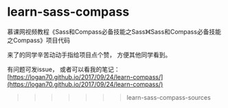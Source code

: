# learn-sass-compass
慕课网视频教程《Sass和Compass必备技能之Sass》《Sass和Compass必备技能之Compass》项目代码

来了的同学辛苦动动手指给项目点个赞， 方便其他同学看到。

有问题可发issue， 或者可以看我的笔记： [https://logan70.github.io/2017/09/24/learn-compass/](https://logan70.github.io/2017/09/24/learn-compass/)
>>>>>>> learn-sass-compass-sources
